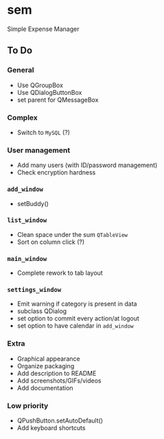 # sem
Simple Expense Manager


## To Do

### General
+ Use QGroupBox
+ Use QDialogButtonBox
+ set parent for QMessageBox

### Complex
+ Switch to `MySQL` (?)

### User management
+ Add many users (with ID/password management)
+ Check encryption hardness

### `add_window`
+ setBuddy()

### `list_window`
+ Clean space under the sum `QTableView`
+ Sort on column click (?)

### `main_window`
+ Complete rework to tab layout

### `settings_window`
+ Emit warning if category is present in data
+ subclass QDialog
+ set option to commit every action/at logout
+ set option to have calendar in `add_window`

### Extra
+ Graphical appearance
+ Organize packaging
+ Add description to README
+ Add screenshots/GIFs/videos
+ Add documentation

### Low priority
+ QPushButton.setAutoDefault()
+ Add keyboard shortcuts
